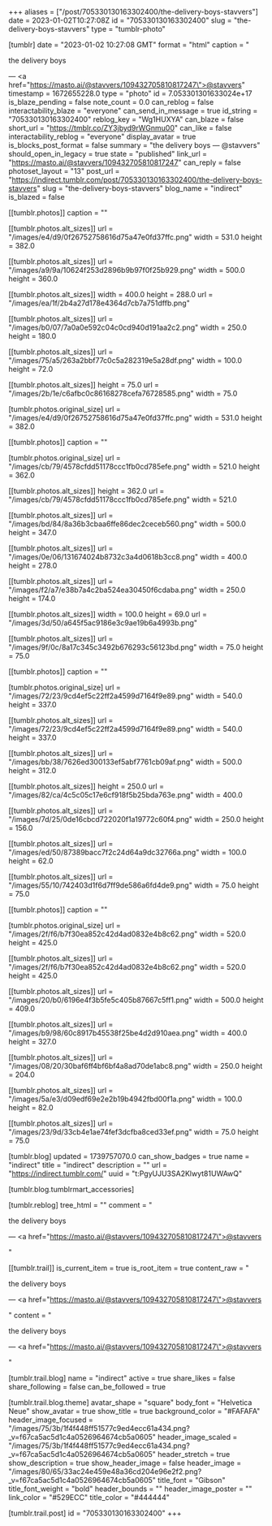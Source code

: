 +++
aliases = ["/post/705330130163302400/the-delivery-boys-stavvers"]
date = 2023-01-02T10:27:08Z
id = "705330130163302400"
slug = "the-delivery-boys-stavvers"
type = "tumblr-photo"

[tumblr]
date = "2023-01-02 10:27:08 GMT"
format = "html"
caption = "<p>the delivery boys</p> — <a href=\"https://masto.ai/@stavvers/109432705810817247\">@stavvers</a>"
timestamp = 1672655228.0
type = "photo"
id = 7.053301301633024e+17
is_blaze_pending = false
note_count = 0.0
can_reblog = false
interactability_blaze = "everyone"
can_send_in_message = true
id_string = "705330130163302400"
reblog_key = "Wg1HUXYA"
can_blaze = false
short_url = "https://tmblr.co/ZY3jbyd9rWGnmu00"
can_like = false
interactability_reblog = "everyone"
display_avatar = true
is_blocks_post_format = false
summary = "the delivery boys — @stavvers"
should_open_in_legacy = true
state = "published"
link_url = "https://masto.ai/@stavvers/109432705810817247"
can_reply = false
photoset_layout = "13"
post_url = "https://indirect.tumblr.com/post/705330130163302400/the-delivery-boys-stavvers"
slug = "the-delivery-boys-stavvers"
blog_name = "indirect"
is_blazed = false

[[tumblr.photos]]
caption = ""

[[tumblr.photos.alt_sizes]]
url = "/images/e4/d9/0f26752758616d75a47e0fd37ffc.png"
width = 531.0
height = 382.0

[[tumblr.photos.alt_sizes]]
url = "/images/a9/9a/10624f253d2896b9b97f0f25b929.png"
width = 500.0
height = 360.0

[[tumblr.photos.alt_sizes]]
width = 400.0
height = 288.0
url = "/images/ea/1f/2b4a27d178e4364d7cb7a751dffb.png"

[[tumblr.photos.alt_sizes]]
url = "/images/b0/07/7a0a0e592c04c0cd940d191aa2c2.png"
width = 250.0
height = 180.0

[[tumblr.photos.alt_sizes]]
url = "/images/75/a5/263a2bbf77c0c5a282319e5a28df.png"
width = 100.0
height = 72.0

[[tumblr.photos.alt_sizes]]
height = 75.0
url = "/images/2b/1e/c6afbc0c86168278cefa76728585.png"
width = 75.0

[tumblr.photos.original_size]
url = "/images/e4/d9/0f26752758616d75a47e0fd37ffc.png"
width = 531.0
height = 382.0

[[tumblr.photos]]
caption = ""

[tumblr.photos.original_size]
url = "/images/cb/79/4578cfdd51178ccc1fb0cd785efe.png"
width = 521.0
height = 362.0

[[tumblr.photos.alt_sizes]]
height = 362.0
url = "/images/cb/79/4578cfdd51178ccc1fb0cd785efe.png"
width = 521.0

[[tumblr.photos.alt_sizes]]
url = "/images/bd/84/8a36b3cbaa6ffe86dec2ceceb560.png"
width = 500.0
height = 347.0

[[tumblr.photos.alt_sizes]]
url = "/images/0e/06/131674024b8732c3a4d0618b3cc8.png"
width = 400.0
height = 278.0

[[tumblr.photos.alt_sizes]]
url = "/images/f2/a7/e38b7a4c2ba524ea30450f6cdaba.png"
width = 250.0
height = 174.0

[[tumblr.photos.alt_sizes]]
width = 100.0
height = 69.0
url = "/images/3d/50/a645f5ac9186e3c9ae19b6a4993b.png"

[[tumblr.photos.alt_sizes]]
url = "/images/9f/0c/8a17c345c3492b676293c56123bd.png"
width = 75.0
height = 75.0

[[tumblr.photos]]
caption = ""

[tumblr.photos.original_size]
url = "/images/72/23/9cd4ef5c22ff2a4599d7164f9e89.png"
width = 540.0
height = 337.0

[[tumblr.photos.alt_sizes]]
url = "/images/72/23/9cd4ef5c22ff2a4599d7164f9e89.png"
width = 540.0
height = 337.0

[[tumblr.photos.alt_sizes]]
url = "/images/bb/38/7626ed300133ef5abf7761cb09af.png"
width = 500.0
height = 312.0

[[tumblr.photos.alt_sizes]]
height = 250.0
url = "/images/82/ca/4c5c05c17e6cf918f5b25bda763e.png"
width = 400.0

[[tumblr.photos.alt_sizes]]
url = "/images/7d/25/0de16cbcd722020f1a19772c60f4.png"
width = 250.0
height = 156.0

[[tumblr.photos.alt_sizes]]
url = "/images/ed/50/87389bacc7f2c24d64a9dc32766a.png"
width = 100.0
height = 62.0

[[tumblr.photos.alt_sizes]]
url = "/images/55/10/742403d1f6d7ff9de586a6fd4de9.png"
width = 75.0
height = 75.0

[[tumblr.photos]]
caption = ""

[tumblr.photos.original_size]
url = "/images/2f/f6/b7f30ea852c42d4ad0832e4b8c62.png"
width = 520.0
height = 425.0

[[tumblr.photos.alt_sizes]]
url = "/images/2f/f6/b7f30ea852c42d4ad0832e4b8c62.png"
width = 520.0
height = 425.0

[[tumblr.photos.alt_sizes]]
url = "/images/20/b0/6196e4f3b5fe5c405b87667c5ff1.png"
width = 500.0
height = 409.0

[[tumblr.photos.alt_sizes]]
url = "/images/b9/98/60c8917b45538f25be4d2d910aea.png"
width = 400.0
height = 327.0

[[tumblr.photos.alt_sizes]]
url = "/images/08/20/30baf6ff4bf6bf4a8ad70de1abc8.png"
width = 250.0
height = 204.0

[[tumblr.photos.alt_sizes]]
url = "/images/5a/e3/d09edf69e2e2b19b4942fbd00f1a.png"
width = 100.0
height = 82.0

[[tumblr.photos.alt_sizes]]
url = "/images/23/9d/33cb4e1ae74fef3dcfba8ced33ef.png"
width = 75.0
height = 75.0

[tumblr.blog]
updated = 1739757070.0
can_show_badges = true
name = "indirect"
title = "indirect"
description = ""
url = "https://indirect.tumblr.com/"
uuid = "t:PgyUJU3SA2Klwyt81UWAwQ"

[tumblr.blog.tumblrmart_accessories]

[tumblr.reblog]
tree_html = ""
comment = "<p><p>the delivery boys</p> — <a href=\"https://masto.ai/@stavvers/109432705810817247\">@stavvers</a></p>"

[[tumblr.trail]]
is_current_item = true
is_root_item = true
content_raw = "<p><p>the delivery boys</p> — <a href=\"https://masto.ai/@stavvers/109432705810817247\">@stavvers</a></p>"
content = "<p><p>the delivery boys</p> &mdash; <a href=\"https://masto.ai/@stavvers/109432705810817247\">@stavvers</a></p>"

[tumblr.trail.blog]
name = "indirect"
active = true
share_likes = false
share_following = false
can_be_followed = true

[tumblr.trail.blog.theme]
avatar_shape = "square"
body_font = "Helvetica Neue"
show_avatar = true
show_title = true
background_color = "#FAFAFA"
header_image_focused = "/images/75/3b/1f4f448ff51577c9ed4ecc61a434.png?_v=f67ca5ac5d1c4a0526964674cb5a0605"
header_image_scaled = "/images/75/3b/1f4f448ff51577c9ed4ecc61a434.png?_v=f67ca5ac5d1c4a0526964674cb5a0605"
header_stretch = true
show_description = true
show_header_image = false
header_image = "/images/80/65/33ac24e459e48a36cd204e96e2f2.png?_v=f67ca5ac5d1c4a0526964674cb5a0605"
title_font = "Gibson"
title_font_weight = "bold"
header_bounds = ""
header_image_poster = ""
link_color = "#529ECC"
title_color = "#444444"

[tumblr.trail.post]
id = "705330130163302400"
+++
